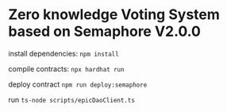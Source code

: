 # Zero knowledge Voting System based on Semaphore V2.0.0 

install dependencies:
`npm install`

compile contracts:
`npx hardhat run`

deploy contract
`npm run deploy:semaphore`

run   `ts-node scripts/epicDaoClient.ts`
